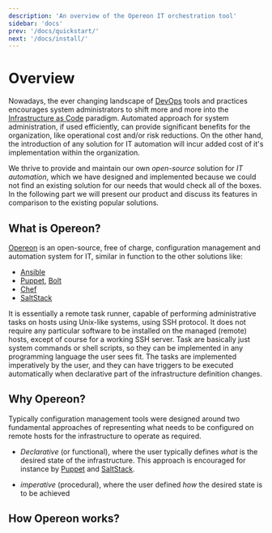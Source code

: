 ```yaml
---
description: 'An overview of the Opereon IT orchestration tool'
sidebar: 'docs'
prev: '/docs/quickstart/'
next: '/docs/install/'
---
```


# Overview

Nowadays, the ever changing landscape of [DevOps](https://en.wikipedia.org/wiki/DevOps) tools and practices encourages 
system administrators to shift more and more into the [Infrastructure as Code](https://en.wikipedia.org/wiki/Infrastructure_as_code)
paradigm. Automated approach for system administration, if used efficiently, can provide significant benefits for the 
organization, like operational cost and/or risk reductions. On the other hand, the introduction of any solution 
for IT automation will incur added cost of it's implementation within the organization. 

We thrive to provide and maintain our own *open-source* solution for *IT automation*, which we have designed and 
implemented because we could not find an existing solution for our needs that would check all of the boxes. In the 
following part we will present our product and discuss its features in comparison to the existing popular solutions.  


## What is Opereon?

[Opereon](https://opereon.io) is an open-source, free of charge, configuration management and automation system for IT, 
similar in function to the other solutions like:

- [Ansible](https://www.ansible.com) 
- [Puppet](https://puppet.com), [Bolt](https://puppet.com/products/bolt)
- [Chef](https://www.chef.io)
- [SaltStack](https://www.saltstack.com)

It is essentially a remote task runner, capable of performing administrative tasks on hosts using Unix-like systems, 
using SSH protocol. It does not require any particular software to be installed on the managed (remote) hosts, except 
of course for a working SSH server. Task are basically just system commands or shell scripts, so they can be implemented
in any programming language the user sees fit. The tasks are implemented imperatively by the user, and they can have 
triggers to be executed automatically when declarative part of the infrastructure definition changes. 


## Why Opereon?

Typically configuration management tools were designed around two fundamental approaches of representing what needs to be
configured on remote hosts for the infrastructure to operate as required. 
 
- *Declarative* (or functional), where the user typically defines *what* is the desired state of the infrastructure. 
  This approach is encouraged for instance by [Puppet](https://puppet.com) and [SaltStack](https://www.saltstack.com). 
      
- *imperative* (procedural), where the user defined *how* the desired state is to be achieved  


## How Opereon works?


